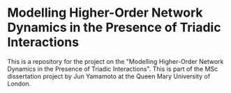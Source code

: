 # Modelling Higher-Order Network Dynamics in the Presence of Triadic Interactions

This is a repository for the project on the "Modelling Higher-Order Network Dynamics in the Presence of Triadic Interactions".
This is part of the MSc dissertation project by Jun Yamamoto at the Queen Mary University of London.
